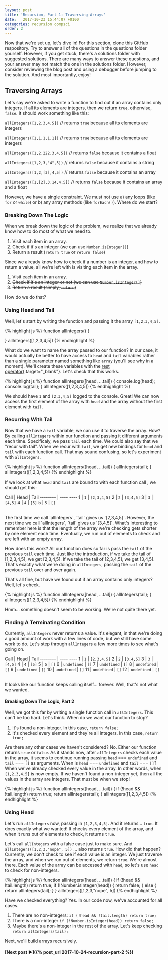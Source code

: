 ```yaml
---
layout: post
title: 'Recursion, Part 1: Traversing Arrays'
date:   2017-10-23 15:44:07 +0100
categories: recursion compsci
order: 2
---
```


Now that we're set up, let's dive in!  For this section, clone this GitHub respository.  Try to answer all of the questions in the questions folder yourself.  However, if you get stuck, there's a solutions folder with suggested solutions.  There are many ways to answer these questions, and your answer may not match the one in the solutions folder.  However, consider reviewing the blog post and using a debugger before jumping to the solution.  And most importantly, enjoy!  

## Traversing Arrays

Let's say we're asked to write a function to find out if an array contains only integers.  If all its elements are integers, then we return `true`, otherwise, `false`.  It should work something like this:


`allIntegers([1,2,3,4,5])` // returns `true` because all its elements are integers

`allIntegers([1,1,1,1,1])` // returns `true` because all its elements are integers

`allIntegers([1,2.222,3,4,5])` // returns `false` because it contains a float

`allIntegers([1,2,3,"4",5])` // returns `false` because it contains a string

`allIntegers([1,2,[3],4,5])` // returns `false` because it contains an array

`allIntegers([1,[2],3.14,4,5])` // returns `false` because it contains an array and a float

However, we have a single constraint.  We must not use a) any loops (like `for` or `while`) or b) any array methods (like `forEach()`).  Where do we start?

### Breaking Down The Logic  

When we break down the logic of the problem, we realize that we already know how to do most of what we need to.

1. Visit each item in an array.
2. Check if it's an integer (we can use `Number.isInteger()`)
3. Return a result (`return true` or `return false`)

Since we already know how to check if a number is an integer, and how to return a value, all we're left with is visiting each item in the array. 

1. Visit each item in an array.
2. ~~Check if it's an integer or not (we can use `Number.isInteger()`)~~
3. ~~Return a result (simply, `return`)~~

How do we do that?  

### Using Head and Tail

Well, let's start by writing the function and passing it the array `[1,2,3,4,5]`. 

{% highlight js %}
function allIntegers() {
  
}
allIntegers([1,2,3,4,5])
{% endhighlight %}

What do we want to name the array passed to our function? In our case, it would actually be better to have access to `head` and `tail` variables rather than a single parameter named something like `array` (you'll see why in a moment).  We'll create these variables with the [rest operator](https://developer.mozilla.org/en-US/docs/Web/JavaScript/Reference/Functions/rest_parameters/ "Rest parameters"){:target="_blank"}.  Let's check that this works. 


{% highlight js %}
function allIntegers([head, ...tail]) {
  console.log(head);
  console.log(tail);
}
allIntegers([1,2,3,4,5])
{% endhighlight %}

We should have `1` and `[2,3,4,5]` logged to the console.  Great! We can now access the first element of the array with `head` and the array without the first element with `tail`.

### Recurring With Tail

Now that we have a `tail` variable, we can use it to traverse the array. How?  By calling `allIntegers` within our function and passing it different arguments each time.  Specificaly, we pass `tail` each time. We could also say that we "recur with tail". When we recur with `tail`, we get new bindings for `head` and `tail` with each function call.  That may sound confusing, so let's experiment with `allIntegers`.

{% highlight js %}
function allIntegers([head, ...tail]) {
  allIntegers(tail);
}
allIntegers([1,2,3,4,5])
{% endhighlight %}

If we look at what `head` and `tail` are bound to with each function call , we should get this:

Call     | Head | Tail
-------- | ----   ----
1 | `1` | `[2,3,4,5]`
2 | `2` | `[3,4,5]`
3 | `3` | `[4,5]`
4 | `4` | `[5]`
5 | `5` | `[]` 

<br/>
The first time we call `allIntegers`, `tail` gives us `[2,3,4,5]`.  However, the next time we call `allIntegers`, `tail` gives us `[3,4,5]`.  What's interesting to remember here is that the length of the array we're checking gets shorter by one element each time.  Eventually, we run out of elements to check and are left with an empty array.

How does this work?  All our function does so far is pass the `tail` of the previous `tail` each time. Just like the introduction, if we take the tail of [1,2,3,4,5], we get [2,3,4,5].  If we take the tail of [2,3,4,5], we get [3,4,5]. That's exactly what we're doing in `allIntegers`, passing the `tail` of the previous `tail` over and over again.

That's all fine, but have we found out if an array contains only integers?  Well, let's check.

{% highlight js %}
function allIntegers([head, ...tail]) {
  allIntegers(tail);
}
allIntegers([1,2,3,4,5])
{% endhighlight %}

Hmm... something doesn't seem to be working.  We're not quite there yet.

### Finding A Terminating Condition

Currently, `allIntegers` never returns a value.  It's elegant, in that we're doing a good amount of work with a few lines of code, but we still have some work to do.  Let's step through `allIntegers` a few more times to see what's going on.

Call     | Head | Tail
-------- | ----   ----
1 | `1` | `[2,3,4,5]`
2 | `2` | `[3,4,5]`
3 | `3` | `[4,5]`
4 | `4` | `[5]`
5 | `5` | `[]`
6 | `undefined` | `[]`
7 | `undefined` | `[]`
8 | `undefined` | `[]`
9 | `undefined` | `[]`
10 | `undefined` | `[]`
11 | `undefined` | `[]`
12 | `undefined` | `[]`


<br/>
It looks like our function keeps calling itself... forever.  Well, that's not what we wanted.

#### Breaking Down The Logic, Part 2
Well, we got this far by writing a single function call in `allIntegers`.  This can't be too hard.  Let's think.  When do we want our function to stop?
1. It's found a non-integer.  In this case, `return false;`
2. It's checked every element and they're all integers. In this case, `return true;`

Are there any other cases we haven't considered? No. Either our function returns `true` or `false`.  As it stands now, after `allIntegers` checks each value in the array, it seems to continue running passing `head` === `undefined` and `tail` === `[]` as arguments. When is  `head` === `undefined` and `tail` === `[]`? When we've already checked every value in the array.  In other words, when `[1,2,3,4,5]` is now empty.  If we haven't found a non-integer yet, then all the values in the array are integers.  That must be when we stop!

{% highlight js %}
function allIntegers([head, ...tail]) {
  if (!head && !tail.length) return true;
  return allIntegers(tail);
}
allIntegers([1,2,3,4,5])
{% endhighlight %}



### Using Head
 
Let's run `allIntegers` now, passing in `[1,2,3,4,5]`.  And it returns... `true`.  It does exactly what we wanted! It checks every element of the array, and when it runs out of elements to check, it returns `true`. 

Let's call `allIntegers` with a false case just to make sure. And `allIntegers([1,2,3,"nope", 5])` ... also returns `true`.  How did that happen?  Currently, we don't check to see if each value is an integer.  We just traverse the array, and when we run out of elements, we return `true`.  We're almost there.  Each value of the array can be accessed with `head`, so let's use `head` to check for non-integers.

{% highlight js %}
function allIntegers([head, ...tail]) {
  if (!head && !tail.length) return true;
  if (!Number.isInteger(head)) {
    return false;
  } else {
    return allIntegers(tail);
  }
}
allIntegers([1,2,3,"nope", 5])
{% endhighlight %}

Have we checked everything?  Yes.  In our code now, we've accounted for all cases.

1.  There are no non-integers: `if (!head && !tail.length) return true;`
2.  There is a non-integer `if (!Number.isInteger(head)) return false;`
3.  Maybe there's a non-integer in the rest of the array.  Let's keep checking `return allIntegers(tail);`

Next, we'll build arrays recursively. 
<br/>

#### [Next post &#9658;]({% post_url 2017-10-24-recursion-part-2 %})

